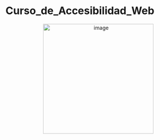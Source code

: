 # Curso_de_Accesibilidad_Web
<p align="center">
<img width="300" alt="image" src="https://user-images.githubusercontent.com/89166148/173477299-c57ea192-8c8b-46d2-a030-8402489b0096.png">
</p>
